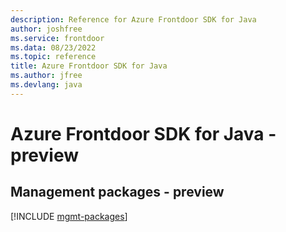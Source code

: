 ```yaml
---
description: Reference for Azure Frontdoor SDK for Java
author: joshfree
ms.service: frontdoor
ms.data: 08/23/2022
ms.topic: reference
title: Azure Frontdoor SDK for Java
ms.author: jfree
ms.devlang: java
---
```

# Azure Frontdoor SDK for Java - preview

## Management packages - preview
[!INCLUDE [mgmt-packages](frontdoor-mgmt-index.md)]